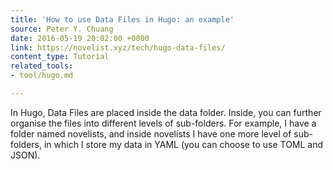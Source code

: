 ```yaml
---
title: 'How to use Data Files in Hugo: an example'
source: Peter Y. Chuang
date: 2016-05-19 20:02:00 +0000
link: https://novelist.xyz/tech/hugo-data-files/
content_type: Tutorial
related_tools:
- tool/hugo.md

---
```

In Hugo, Data Files are placed inside the data folder. Inside, you can further organise the files into different levels of sub-folders. For example, I have a folder named novelists, and inside novelists I have one more level of sub-folders, in which I store my data in YAML (you can choose to use TOML and JSON).





